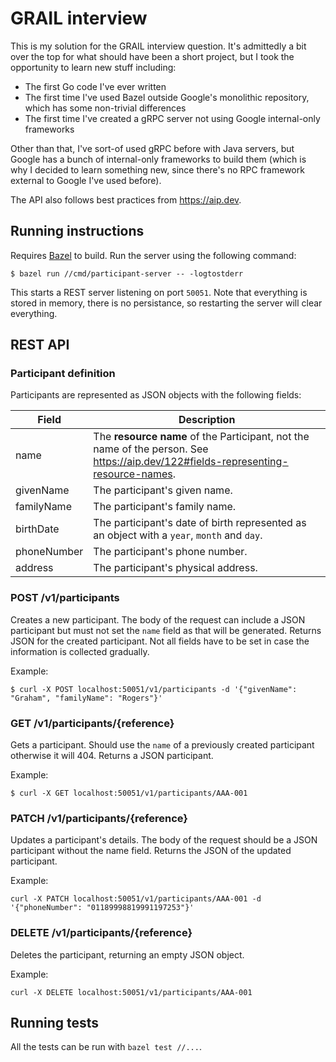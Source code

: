 # GRAIL interview

This is my solution for the GRAIL interview question. It's admittedly a bit over the top for what
should have been a short project, but I took the opportunity to learn new stuff including:

- The first Go code I've ever written
- The first time I've used Bazel outside Google's monolithic repository, which has some non-trivial
  differences
- The first time I've created a gRPC server not using Google internal-only frameworks

Other than that, I've sort-of used gRPC before with Java servers, but Google has a bunch of
internal-only frameworks to build them (which is why I decided to learn something new, since there's
no RPC framework external to Google I've used before).

The API also follows best practices from https://aip.dev.

## Running instructions

Requires [Bazel](https://docs.bazel.build/versions/4.0.0/getting-started.html) to build. Run the
server using the following command:

```shell
$ bazel run //cmd/participant-server -- -logtostderr
```

This starts a REST server listening on port `50051`. Note that everything is stored in memory, there
is no persistance, so restarting the server will clear everything.

## REST API

### Participant definition

Participants are represented as JSON objects with the following fields:

| **Field**   | **Description**                                                                                                                   |
| ----------- | --------------------------------------------------------------------------------------------------------------------------------- |
| name        | The **resource name** of the Participant, not the name of the person. See https://aip.dev/122#fields-representing-resource-names. |
| givenName   | The participant's given name.                                                                                                     |
| familyName  | The participant's family name.                                                                                                    |
| birthDate   | The participant's date of birth represented as an object with a `year`, `month` and `day`.                                        |
| phoneNumber | The participant's phone number.                                                                                                   |
| address     | The participant's physical address.                                                                                               |

### POST /v1/participants

Creates a new participant. The body of the request can include a JSON participant but must not set
the `name` field as that will be generated. Returns JSON for the created participant. Not all fields
have to be set in case the information is collected gradually.

Example:

```shell
$ curl -X POST localhost:50051/v1/participants -d '{"givenName": "Graham", "familyName": "Rogers"}'
```

### GET /v1/participants/{reference}

Gets a participant. Should use the `name` of a previously created participant otherwise it will 404.
Returns a JSON participant.

Example:

```shell
$ curl -X GET localhost:50051/v1/participants/AAA-001
```

### PATCH /v1/participants/{reference}

Updates a participant's details. The body of the request should be a JSON participant without the
name field. Returns the JSON of the updated participant.

Example:

```shell
curl -X PATCH localhost:50051/v1/participants/AAA-001 -d '{"phoneNumber": "01189998819991197253"}'
```

### DELETE /v1/participants/{reference}

Deletes the participant, returning an empty JSON object.

Example:

```shell
curl -X DELETE localhost:50051/v1/participants/AAA-001
```
## Running tests

All the tests can be run with `bazel test //...`.